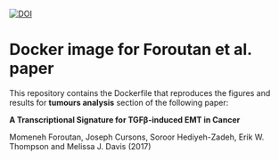 [![DOI](https://zenodo.org/badge/77968598.svg)](https://zenodo.org/badge/latestdoi/77968598)

# Docker image for  Foroutan et al. paper

This repository contains the Dockerfile that reproduces the figures and results for **tumours analysis** section of the following paper:


**A Transcriptional Signature for TGFβ-induced EMT in Cancer**  

Momeneh Foroutan, Joseph Cursons, Soroor Hediyeh-Zadeh, Erik W. Thompson and Melissa J. Davis (2017)









